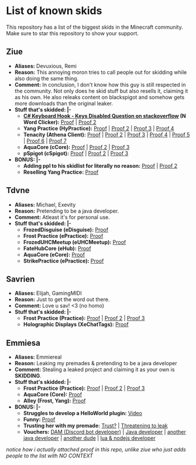 # List of known skids

This repository has a list of the biggest skids in the Minecraft community.
Make sure to star this repository to show your support.

## Ziue
- <b>Aliases:</b> Devuxious, Remi
- <b>Reason:</b> This annoying moron tries to call people out for skidding while also doing the same thing.
- <b>Comment:</b> In conclusion, I don't know how this guy is still respected in the community. Not only does he skid stuff but also resells it, claiming it as his own. He also releaks content on blackspigot and somehow gets more downloads than the original leaker.
- <b>Stuff that's skidded: |-</b>
  - <b>[C# Keyboard Hook - Keys Disabled Question on stackoverflow](https://stackoverflow.com/questions/30674879/c-sharp-keyboard-hook-keys-disabled) (N Word Clicker):</b> [Proof](https://prnt.sc/iX5ubrFFpuJW) | [Proof 2](https://prnt.sc/8Vub_NTYh0C2)
  - <b>Yang Practice (HyPractice):</b> [Proof](https://prnt.sc/UMXiW22sdD-i) | [Proof 2](https://prnt.sc/9qv6krOMq9CS) | [Proof 3](https://prnt.sc/Ie4Upn9wFeWL) | [Proof 4](https://prnt.sc/AKR0sbXh_7xH)
  - <b>Tenacity (Athena Client):</b> [Proof](https://prnt.sc/W_jPoL7ssv1k) | [Proof 2](https://prnt.sc/9x2cn9SfZpaX) | [Proof 3](https://prnt.sc/a10ZhR2olCTG) | [Proof 4](https://prnt.sc/djq9-1qvFnrg) | [Proof 5](https://prnt.sc/7llShA_J-gdy) | [Proof 6](https://prnt.sc/OppE1oQOoVoN) | [Proof 7](https://prnt.sc/5-xC3gWq5QzI)
  - <b>AquaCore (cCore):</b> [Proof](https://prnt.sc/PR3-RVn_3dNX) | [Proof 2](https://prnt.sc/OkqKWH3dFt7l) | [Proof 3](https://prnt.sc/XM7Z0IJdVKu1)
  - <b>pSpigot (cSpigot):</b> [Proof](https://prnt.sc/4zzjrXz9mV-y) | [Proof 2](https://prnt.sc/2EV09-3igYFo) | [Proof 3](https://prnt.sc/5u-rEcKyPPAM)
- <b>BONUS: |-</b>
  - <b>Adding ppl to his skidlist for literally no reason:</b> [Proof](https://prnt.sc/ze8x2uXeC524) | [Proof 2](https://prnt.sc/YMvgs5-73oJJ)
  - <b>Reselling Yang Practice:</b> [Proof](https://prnt.sc/WKphFl7NfIyn)

## Tdvne
- <b>Aliases:</b> Michael, Exevity
- <b>Reason:</b> Pretending to be a java developer.
- <b>Comment:</b> Atleast it's for personal use.
- <b>Stuff that's skidded: |-</b>
  - <b>FrozedDisguise (eDisguise):</b> [Proof](https://prnt.sc/KmNpDIuqsJgk)
  - <b>Frost Practice (ePractice):</b> [Proof](https://prnt.sc/rye7bv_dFbya)
  - <b>FrozedUHCMeetup (eUHCMeetup):</b> [Proof](https://prnt.sc/E6PnxI9Pubw5)
  - <b>FateHubCore (eHub):</b> [Proof](https://prnt.sc/3Rf5qMikp70L)
  - <b>AquaCore (eCore):</b> [Proof](https://prnt.sc/sm903HnehgAX)
  - <b>StrikePractice (ePractice):</b> [Proof](https://prnt.sc/CLd1e5Vcat05)
 
 ## Savrien
- <b>Aliases:</b> Elijah, GamingMIDI
- <b>Reason:</b> Just to get the word out there.
- <b>Comment:</b> Love u sav! <3 (no homo)
- <b>Stuff that's skidded: |-</b>
  - <b>Frost Practice (Practice):</b> [Proof](https://prnt.sc/WcGX6DiZXp5O) | [Proof 2](https://prnt.sc/8NGxQbqiCqqZ) | [Proof 3](https://prnt.sc/fXlUhcnT8Xn3)
  - <b>Holographic Displays (XeChatTags):</b> [Proof](https://prnt.sc/WcGX6DiZXp5O)
 
 ## Emmiesa
- <b>Aliases:</b> Emmiereal
- <b>Reason:</b> Leaking my premades & pretending to be a java developer
- <b>Comment:</b> Stealing a leaked project and claiming it as your own is **SKIDDING**.
- <b>Stuff that's skidded: |-</b>
  - <b>Frost Practice (Practice):</b> [Proof](https://prnt.sc/rG8erW3X-b2O) | [Proof 2](https://prnt.sc/sHKOAS98ZRv0) | [Proof 3](https://prnt.sc/rafAUCp4ooHc)
  - <b>AquaCore (Core):</b> [Proof](https://prnt.sc/hhmYw4kvdzFD)
  - <b>Alley (Frost, Yang):</b> [Proof](https://prnt.sc/YIUAQG0vcwKD)
- <b>BONUS: |-</b>
  - <b>Struggles to develop a HelloWorld plugin:</b> [Video](https://www.youtube.com/watch?v=Reed8-oCgh4)
  - <b>Funny:</b> [Proof](https://prnt.sc/tqKlpZMO4VpK)
  - <b>Trusting her with my premade:</b> [Trust?](https://prnt.sc/zk8pSbHQu-TO) | [Threatening to leak](https://prnt.sc/zs6dQ6dxcp_2)
  - <b>Vouchers:</b> [DAM (Discord bot developer)](https://prnt.sc/3KBIjfaCxm7Y) | [Java developer](https://prnt.sc/ijbeai7Pymtv) | [another java developer](https://prnt.sc/BSH9UbDpvkXl) | [another dude](https://prnt.sc/56_yFhER57_n) | [lua & nodejs developer](https://prnt.sc/9F-VgSIi_wcK)

*notice how i actually attached proof in this repo, unlike ziue who just adds people to the list with NO CONTEXT*
